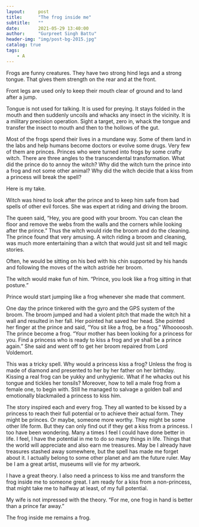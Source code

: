 ```yaml
---
layout:     post
title:      "The frog inside me"
subtitle:   ""
date:       2021-05-29 13:40:00
author:     "Gurpreet Singh Battu"
header-img: "img/post-bg-2015.jpg"
catalog: true
tags:
    - A
---
```


Frogs are funny creatures. They have two strong hind legs and a strong tongue. That gives them strength on the rear and at the front.

Front legs are used only to keep their mouth clear of ground and to land after a jump.

Tongue is not used for talking. It is used for preying. It stays folded in the mouth and then suddenly uncoils and whacks any insect in the vicinity. It is a military precision operation. Sight a target, zero in, whack the tongue and transfer the insect to mouth and then to the hollows of the gut.

Most of the frogs spend their lives in a mundane way. Some of them land in the labs and help humans become doctors or evolve some drugs.
Very few of them are princes. Princes who were turned into frogs by some crafty witch. There are three angles to the transcendental transformation. What did the prince do to annoy the witch? Why did the witch turn the prince into a frog and not some other animal? Why did the witch decide that a kiss from a princess will break the spell?

Here is my take.

Witch was hired to look after the prince and to keep him safe from bad spells of other evil forces. She was expert at riding and driving the broom.

The queen said, “Hey, you are good with your broom. You can clean the floor and remove the webs from the walls and the corners while looking after the prince.”
Thus the witch would ride the broom and do the cleaning. The prince found that very amusing. A witch riding a broom and cleaning, was much more entertaining than a witch that would just sit and tell magic stories.

Often, he would be sitting on his bed with his chin supported by his hands and following the moves of the witch astride her broom.

The witch would make fun of him. “Prince, you look like a frog sitting in that posture.”

Prince would start jumping like a frog whenever she made that comment.

One day the prince tinkered with the gyro and the GPS system of the broom. The broom jumped and had a violent pitch that made the witch hit a wall and resulted in her fall. Her pointed hat saved her head. She pointed her finger at the prince and said, “You sit like a frog, be a frog.”
Whooooosh. The prince become a frog. “Your mother has been looking for a princess for you. Find a princess who is ready to kiss a frog and ye shall be a prince again.” She said and went off to get her broom repaired from Lord Voldemort.

This was a tricky spell. Why would a princess kiss a frog? Unless the frog is made of diamond and presented to her by her father on her birthday. Kissing a real frog can be yukky and unhygienic. What if he whacks out his tongue and tickles her tonsils? Moreover, how to tell a male frog from a female one, to begin with. Still he managed to salvage a golden ball and emotionally blackmailed a princess to kiss him.

The story inspired each and every frog. They all wanted to be kissed by a princess to reach their full potential or to achieve their actual form. They might be princes. Or maybe, someone more worthy. They might be some other life form. But they can only find out if they get a kiss from a princess.
I too have been wondering. Many a times I feel I could have done better in life. I feel, I have the potential in me to do so many things in life. Things that the world will appreciate and also earn me treasures. May be I already have treasures stashed away somewhere, but the spell has made me forget about it. I actually belong to some other planet and am the future ruler. May be I am a great artist, museums will vie for my artwork.

I have a great theory. I also need a princess to kiss me and transform the frog inside me to someone great. I am ready for a kiss from a non-princess, that might take me to halfway at least, of my full potential.

My wife is not impressed with the theory. “For me, one frog in hand is better than a prince far away.”

The frog inside me remains a frog.
